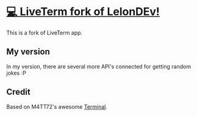 # [💻 LiveTerm fork of LelonDEv!](https://liveterm.vercel.app)

This is a fork of LiveTerm app.

## My version 

In my version, there are several more API's connected for getting random jokes :P

## Credit

Based on M4TT72's awesome [Terminal](https://github.com/m4tt72/terminal).
